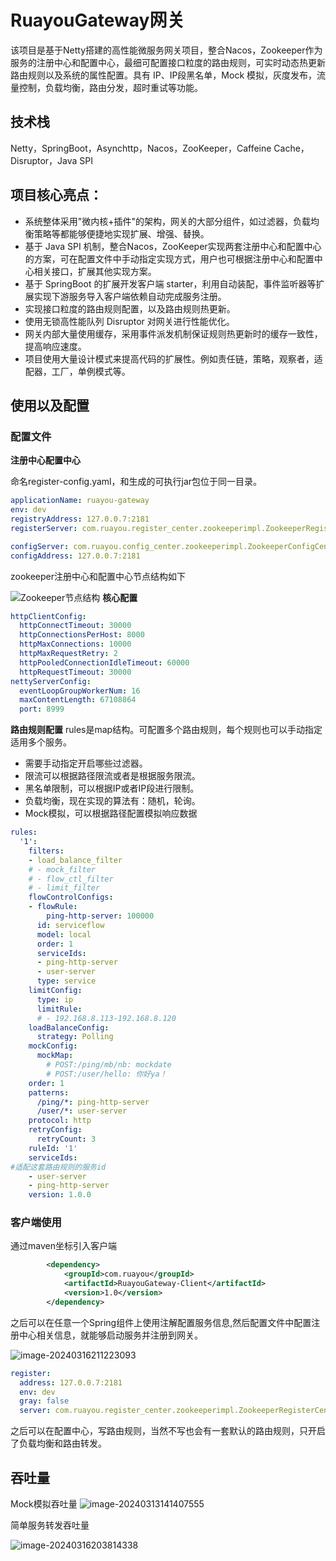# RuayouGateway网关

该项目是基于Netty搭建的高性能微服务网关项目，整合Nacos，Zookeeper作为服务的注册中心和配置中心，最细可配置接口粒度的路由规则，可实时动态热更新路由规则以及系统的属性配置。具有 IP、IP段黑名单，Mock 模拟，灰度发布，流量控制，负载均衡，路由分发，超时重试等功能。

## 技术栈

Netty，SpringBoot，Asynchttp，Nacos，ZooKeeper，Caffeine Cache，Disruptor，Java SPI

## 项目核心亮点：

- 系统整体采用"微内核+插件"的架构，网关的大部分组件，如过滤器，负载均衡策略等都能够便捷地实现扩展、增强、替换。
- 基于 Java SPI 机制，整合Nacos，ZooKeeper实现两套注册中心和配置中心的方案，可在配置文件中手动指定实现方式，用户也可根据注册中心和配置中心相关接口，扩展其他实现方案。
- 基于 SpringBoot 的扩展开发客户端 starter，利用自动装配，事件监听器等扩展实现下游服务导入客户端依赖自动完成服务注册。
- 实现接口粒度的路由规则配置，以及路由规则热更新。
- 使用无锁高性能队列 Disruptor 对网关进行性能优化。
- 网关内部大量使用缓存，采用事件派发机制保证规则热更新时的缓存一致性，提高响应速度。
- 项目使用大量设计模式来提高代码的扩展性。例如责任链，策略，观察者，适配器，工厂，单例模式等。



## 使用以及配置

### 配置文件
**注册中心配置中心**

命名register-config.yaml，和生成的可执行jar包位于同一目录。
````yaml
applicationName: ruayou-gateway
env: dev
registryAddress: 127.0.0.7:2181
registerServer: com.ruayou.register_center.zookeeperimpl.ZookeeperRegisterCenter

configServer: com.ruayou.config_center.zookeeperimpl.ZookeeperConfigCenter
configAddress: 127.0.0.7:2181
````
zookeeper注册中心和配置中心节点结构如下

![Zookeeper节点结构](https://cdn.jsdelivr.net/gh/YuanErya/pictures@main/img/202405271146033.png)
**核心配置**

````yaml
httpClientConfig:
  httpConnectTimeout: 30000
  httpConnectionsPerHost: 8000
  httpMaxConnections: 10000
  httpMaxRequestRetry: 2
  httpPooledConnectionIdleTimeout: 60000
  httpRequestTimeout: 30000
nettyServerConfig:
  eventLoopGroupWorkerNum: 16
  maxContentLength: 67108864
  port: 8999
````

**路由规则配置**
rules是map结构。可配置多个路由规则，每个规则也可以手动指定适用多个服务。

- 需要手动指定开启哪些过滤器。
- 限流可以根据路径限流或者是根据服务限流。
- 黑名单限制，可以根据IP或者IP段进行限制。
- 负载均衡，现在实现的算法有：随机，轮询。
- Mock模拟，可以根据路径配置模拟响应数据

````yaml
rules:
  '1':
    filters:
    - load_balance_filter
    # - mock_filter
    # - flow_ctl_filter
    # - limit_filter
    flowControlConfigs:
    - flowRule:
        ping-http-server: 100000
      id: serviceflow
      model: local
      order: 1
      serviceIds:
      - ping-http-server
      - user-server
      type: service
    limitConfig:
      type: ip
      limitRule:
      # - 192.168.8.113-192.168.8.120
    loadBalanceConfig:
      strategy: Polling
    mockConfig:
      mockMap:
        # POST:/ping/mb/nb: mockdate
        # POST:/user/hello: 你好ya！
    order: 1
    patterns:
      /ping/*: ping-http-server
      /user/*: user-server
    protocol: http
    retryConfig:
      retryCount: 3
    ruleId: '1'
    serviceIds:
#适配这套路由规则的服务id
    - user-server
    - ping-http-server
    version: 1.0.0
````



### 客户端使用

通过maven坐标引入客户端
````xml
        <dependency>
            <groupId>com.ruayou</groupId>
            <artifactId>RuayouGateway-Client</artifactId>
            <version>1.0</version>
        </dependency>
````

之后可以在任意一个Spring组件上使用注解配置服务信息,然后配置文件中配置注册中心相关信息，就能够启动服务并注册到网关。

![image-20240316211223093](https://cdn.jsdelivr.net/gh/YuanErya/pictures@main/img/202403162112137.png)

````yaml
register:
  address: 127.0.0.7:2181
  env: dev
  gray: false
  server: com.ruayou.register_center.zookeeperimpl.ZookeeperRegisterCenter
````

之后可以在配置中心，写路由规则，当然不写也会有一套默认的路由规则，只开启了负载均衡和路由转发。



## 吞吐量

Mock模拟吞吐量
![image-20240313141407555](https://cdn.jsdelivr.net/gh/YuanErya/pictures@main/img/202403131414604.png)

简单服务转发吞吐量

![image-20240316203814338](https://cdn.jsdelivr.net/gh/YuanErya/pictures@main/img/202403162038482.png)
